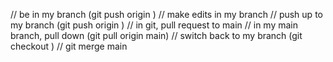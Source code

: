 // be in my branch (git push origin <name>)
// make edits in my branch
// push up to my branch (git push origin <name>)
// in git, pull request to main
// in my main branch, pull down (git pull origin main)
// switch back to my branch (git checkout <name>)
// git merge main
